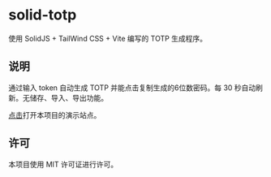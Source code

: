 # solid-totp

使用 SolidJS + TailWind CSS + Vite 编写的 TOTP 生成程序。

## 说明

通过输入 token 自动生成 TOTP 并能点击复制生成的6位数密码。每 30 秒自动刷新。无储存、导入、导出功能。

[点击](https://iklh.vercel.app/solid-totp/)打开本项目的演示站点。

## 许可

本项目使用 MIT 许可证进行许可。